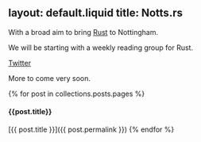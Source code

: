 layout: default.liquid
title: Notts.rs
---

With a broad aim to bring [Rust](https://www.rust-lang.org/) to Nottingham.

We will be starting with a weekly reading group for Rust.

[Twitter](https://twitter.com/NottsRs)

More to come very soon.

{% for post in collections.posts.pages %}
#### {{post.title}}

[{{ post.title }}]({{ post.permalink }})
{% endfor %}
